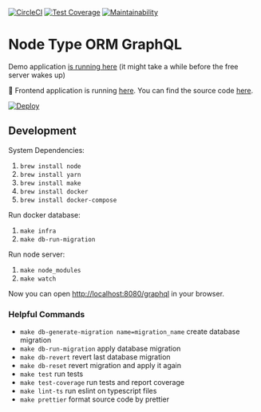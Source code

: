 [![CircleCI](https://circleci.com/gh/developer239/node-type-orm-graphql.svg?style=svg)](https://circleci.com/gh/developer239/node-type-orm-graphql)
[![Test Coverage](https://api.codeclimate.com/v1/badges/e6b658d5806762b959ca/test_coverage)](https://codeclimate.com/github/developer239/node-type-orm-graphql/test_coverage)
[![Maintainability](https://api.codeclimate.com/v1/badges/e6b658d5806762b959ca/maintainability)](https://codeclimate.com/github/developer239/node-type-orm-graphql/maintainability)

# Node Type ORM GraphQL

Demo application [is running here](https://node-type-orm-graphql.herokuapp.com/graphql) (it might take a while before the free server wakes up)

📘 Frontend application is running [here](https://react-apollo-graphql.herokuapp.com). You can find the source code [here](https://github.com/developer239/react-apollo-graphql).

[![Deploy](https://www.herokucdn.com/deploy/button.png)](https://heroku.com/deploy)

## Development

System Dependencies:

1. `brew install node`
2. `brew install yarn`
3. `brew install make`
4. `brew install docker`
5. `brew install docker-compose`

Run docker database:

1. `make infra`
2. `make db-run-migration`

Run node server:

1. `make node_modules`
2. `make watch`

Now you can open [http://localhost:8080/graphql](http://localhost:8080/graphql) in your browser.

### Helpful Commands

- `make db-generate-migration name=migration_name` create database migration
- `make db-run-migration` apply database migration
- `make db-revert` revert last database migration
- `make db-reset` revert migration and apply it again
- `make test` run tests
- `make test-coverage` run tests and report coverage
- `make lint-ts` run eslint on typescript files
- `make prettier` format source code by prettier
